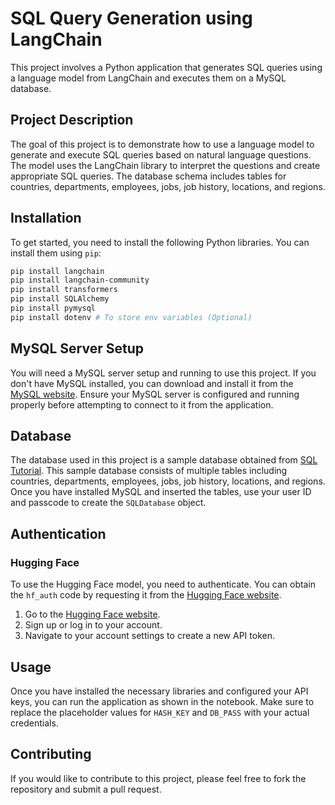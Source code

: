 # SQL Query Generation using LangChain

This project involves a Python application that generates SQL queries using a language model from LangChain and executes them on a MySQL database.

## Project Description

The goal of this project is to demonstrate how to use a language model to generate and execute SQL queries based on natural language questions. The model uses the LangChain library to interpret the questions and create appropriate SQL queries. The database schema includes tables for countries, departments, employees, jobs, job history, locations, and regions.

## Installation

To get started, you need to install the following Python libraries. You can install them using `pip`:

```bash
pip install langchain
pip install langchain-community
pip install transformers
pip install SQLAlchemy
pip install pymysql   
pip install dotenv # To store env variables (Optional)
```

## MySQL Server Setup

You will need a MySQL server setup and running to use this project. If you don't have MySQL installed, you can download and install it from the [MySQL website](https://dev.mysql.com/downloads/mysql/). Ensure your MySQL server is configured and running properly before attempting to connect to it from the application.

## Database

The database used in this project is a sample database obtained from [SQL Tutorial](https://www.sqltutorial.org/sql-sample-database/). This sample database consists of multiple tables including countries, departments, employees, jobs, job history, locations, and regions. Once you have installed MySQL and inserted the tables, use your user ID and passcode to create the `SQLDatabase` object.

## Authentication 

### Hugging Face

To use the Hugging Face model, you need to authenticate. You can obtain the `hf_auth` code by requesting it from the [Hugging Face website](https://huggingface.co/).

1. Go to the [Hugging Face website](https://huggingface.co/).
2. Sign up or log in to your account.
3. Navigate to your account settings to create a new API token.

## Usage

Once you have installed the necessary libraries and configured your API keys, you can run the application as shown in the notebook. Make sure to replace the placeholder values for `HASH_KEY` and `DB_PASS` with your actual credentials.

## Contributing

If you would like to contribute to this project, please feel free to fork the repository and submit a pull request. 
